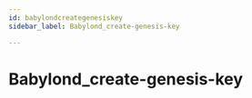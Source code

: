 ```yaml
---
id: babylondcreategenesiskey
sidebar_label: Babylond_create-genesis-key

---
```


# Babylond_create-genesis-key